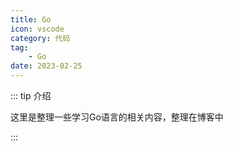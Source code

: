 ```yaml
---
title: Go
icon: vscode
category: 代码
tag:
    - Go
date: 2023-02-25
---
```


::: tip 介绍

这里是整理一些学习Go语言的相关内容，整理在博客中

:::

